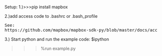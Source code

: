 Setup:
1.)>>>pip install mapbox

2.)add access code to .bashrc or .bash_profile
<pre>
See:
https://github.com/mapbox/mapbox-sdk-py/blob/master/docs/access_tokens.md
</pre>

3.) Start python and run the example code:
$ipython
>>>%run example.py
